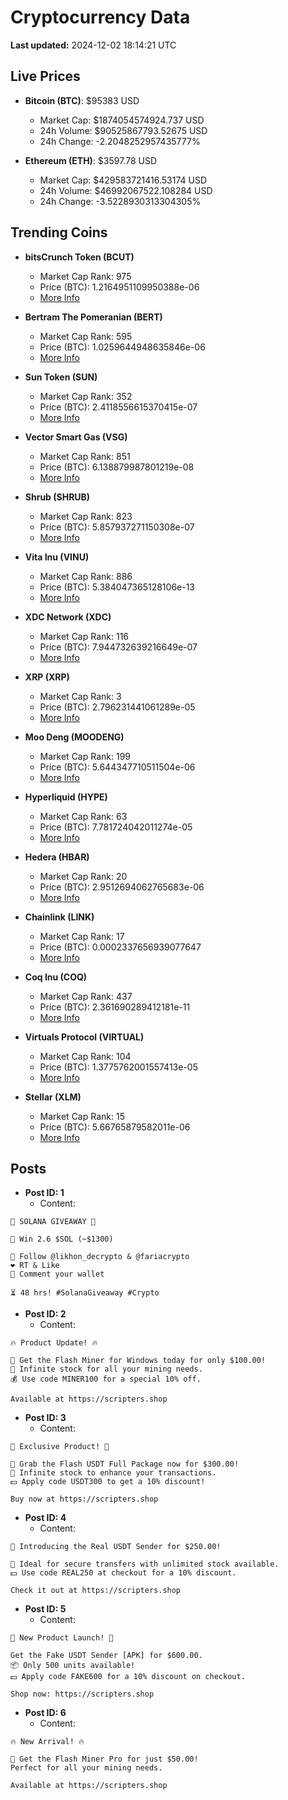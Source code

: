 # Cryptocurrency Data

**Last updated:** 2024-12-02 18:14:21 UTC

## Live Prices
- **Bitcoin (BTC)**: $95383 USD
  - Market Cap: $1874054574924.737 USD
  - 24h Volume: $90525867793.52675 USD
  - 24h Change: -2.2048252957435777%

- **Ethereum (ETH)**: $3597.78 USD
  - Market Cap: $429583721416.53174 USD
  - 24h Volume: $46992067522.108284 USD
  - 24h Change: -3.5228930313304305%

## Trending Coins
- **bitsCrunch Token (BCUT)**
  - Market Cap Rank: 975
  - Price (BTC): 1.2164951109950388e-06
  - [More Info](https://www.coingecko.com/en/coins/bitscrunch-token)

- **Bertram The Pomeranian (BERT)**
  - Market Cap Rank: 595
  - Price (BTC): 1.0259644948635846e-06
  - [More Info](https://www.coingecko.com/en/coins/bertram-the-pomeranian)

- **Sun Token (SUN)**
  - Market Cap Rank: 352
  - Price (BTC): 2.4118556615370415e-07
  - [More Info](https://www.coingecko.com/en/coins/sun-token)

- **Vector Smart Gas (VSG)**
  - Market Cap Rank: 851
  - Price (BTC): 6.138879987801219e-08
  - [More Info](https://www.coingecko.com/en/coins/vector-smart-gas)

- **Shrub (SHRUB)**
  - Market Cap Rank: 823
  - Price (BTC): 5.857937271150308e-07
  - [More Info](https://www.coingecko.com/en/coins/shrub)

- **Vita Inu (VINU)**
  - Market Cap Rank: 886
  - Price (BTC): 5.384047365128106e-13
  - [More Info](https://www.coingecko.com/en/coins/vita-inu)

- **XDC Network (XDC)**
  - Market Cap Rank: 116
  - Price (BTC): 7.944732639216649e-07
  - [More Info](https://www.coingecko.com/en/coins/xdc-network)

- **XRP (XRP)**
  - Market Cap Rank: 3
  - Price (BTC): 2.796231441061289e-05
  - [More Info](https://www.coingecko.com/en/coins/xrp)

- **Moo Deng (MOODENG)**
  - Market Cap Rank: 199
  - Price (BTC): 5.644347710511504e-06
  - [More Info](https://www.coingecko.com/en/coins/moo-deng)

- **Hyperliquid (HYPE)**
  - Market Cap Rank: 63
  - Price (BTC): 7.781724042011274e-05
  - [More Info](https://www.coingecko.com/en/coins/hyperliquid)

- **Hedera (HBAR)**
  - Market Cap Rank: 20
  - Price (BTC): 2.9512694062765683e-06
  - [More Info](https://www.coingecko.com/en/coins/hedera)

- **Chainlink (LINK)**
  - Market Cap Rank: 17
  - Price (BTC): 0.0002337656939077647
  - [More Info](https://www.coingecko.com/en/coins/chainlink)

- **Coq Inu (COQ)**
  - Market Cap Rank: 437
  - Price (BTC): 2.361690289412181e-11
  - [More Info](https://www.coingecko.com/en/coins/coq-inu)

- **Virtuals Protocol (VIRTUAL)**
  - Market Cap Rank: 104
  - Price (BTC): 1.3775762001557413e-05
  - [More Info](https://www.coingecko.com/en/coins/virtual-protocol)

- **Stellar (XLM)**
  - Market Cap Rank: 15
  - Price (BTC): 5.66765879582011e-06
  - [More Info](https://www.coingecko.com/en/coins/stellar)

## Posts
- **Post ID: 1**
  - Content:
```
🚀 SOLANA GIVEAWAY 🚀

🎁 Win 2.6 $SOL (~$1300)

🤝 Follow @likhon_decrypto & @fariacrypto
❤️ RT & Like
💬 Comment your wallet

⏳ 48 hrs! #SolanaGiveaway #Crypto
```

- **Post ID: 2**
  - Content:
```
🔥 Product Update! 🔥

🚀 Get the Flash Miner for Windows today for only $100.00!
🔋 Infinite stock for all your mining needs.
💰 Use code MINER100 for a special 10% off.

Available at https://scripters.shop
```

- **Post ID: 3**
  - Content:
```
🎁 Exclusive Product! 🎁

💸 Grab the Flash USDT Full Package now for $300.00!
🎉 Infinite stock to enhance your transactions.
💵 Apply code USDT300 to get a 10% discount!

Buy now at https://scripters.shop
```

- **Post ID: 4**
  - Content:
```
💎 Introducing the Real USDT Sender for $250.00!

💼 Ideal for secure transfers with unlimited stock available.
💵 Use code REAL250 at checkout for a 10% discount.

Check it out at https://scripters.shop
```

- **Post ID: 5**
  - Content:
```
🚀 New Product Launch! 🚀

Get the Fake USDT Sender [APK] for $600.00.
📦 Only 500 units available!
💵 Apply code FAKE600 for a 10% discount on checkout.

Shop now: https://scripters.shop
```

- **Post ID: 6**
  - Content:
```
🔥 New Arrival! 🔥

💸 Get the Flash Miner Pro for just $50.00!
Perfect for all your mining needs.

Available at https://scripters.shop
```

